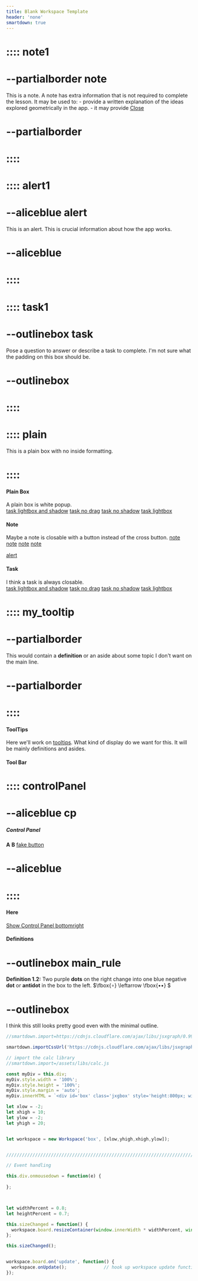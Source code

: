 ```yaml
---
title: Blank Workspace Template 
header: 'none'
smartdown: true
---
```


# :::: note1
# --partialborder note
This is a note.  A note has extra information that is not required to complete the lesson.  It may be used to:
	- provide a written explanation of the ideas explored geometrically in the app.
	- it may provide 
[Close](::note1/button)
# --partialborder
# ::::

# :::: alert1
# --aliceblue alert
This is an alert.  This is crucial information about how the app works. 
# --aliceblue
# ::::

# :::: task1
# --outlinebox task
Pose a question to answer or describe a task to complete. I'm not sure what the padding on this box should be.
# --outlinebox
# ::::

# :::: plain
This is a plain box with no inside formatting.
# ::::

#### Plain Box
A plain box is white popup.  
[task lightbox and shadow](::plain/center,draggable,closeable,transparent,outline,lightbox) 
[task no drag](::plain/center,transparent,shadow,lightbox) 
[task no shadow](::plain/center,transparent) 
[task lightbox](::plain/center,transparent,lightbox) 


#### Note
Maybe a note is closable with a button instead of the cross button.
[note](::note1/center,transparent)
[note](::note1/center,transparent,draggable,closeable,outline)
[note](::note1/center,transparent,draggable,closeable,outline,shadow)
[note](::note1/center,transparent,draggable,closeable,outline,lightbox)


[alert](::alert1/center,transparent)

#### Task
I think a task is always closable.  
[task lightbox and shadow](::task1/center,draggable,closeable,outline,transparent,shadow) 
[task no drag](::task1/center,transparent,shadow,lightbox) 
[task no shadow](::task1/center,transparent) 
[task lightbox](::task1/center,transparent,lightbox) 


# :::: my_tooltip
# --partialborder
This would contain a **definition** or an aside about some topic I don't want on the main line.
# --partialborder
# ::::

#### ToolTips

Here we'll work on [tooltips](::my_tooltip/tooltip,transparent).  What kind of display do we want for this.  It will be mainly definitions and asides.


#### Tool Bar
# :::: controlPanel
# --aliceblue cp
##### Control Panel
**A** [](:?a|number) [](:-a/0/100/0.01)
**B** [](:?b|number) [](:-b/0/100/0.01)
[fake button](:=dosomething=true)
# --aliceblue
# ::::

#### Here

[Show Control Panel bottomright](::controlPanel/button,bottomright,outline,shadow,draggable,closeable)


#### Definitions

# --outlinebox main_rule
**Definition 1.2:**
 Two purple **dots** on the right change into one blue negative **dot** or **antidot** in the box to the left.   $\fbox{$\circ$} \leftarrow \fbox{${\bullet \bullet}$} $
# --outlinebox

I think this still looks pretty good even with the minimal outline.
```javascript /autoplay
//smartdown.import=https://cdnjs.cloudflare.com/ajax/libs/jsxgraph/0.99.7/jsxgraphcore.js

smartdown.importCssUrl('https://cdnjs.cloudflare.com/ajax/libs/jsxgraph/0.99.7/jsxgraph.css');

// import the calc library
//smartdown.import=/assets/libs/calc.js

const myDiv = this.div;
myDiv.style.width = '100%';
myDiv.style.height = '100%';
myDiv.style.margin = 'auto';
myDiv.innerHTML = `<div id='box' class='jxgbox' style='height:800px; width:800px'>`;

let xlow = -2;
let xhigh = 10;
let ylow = -2;
let yhigh = 20;


let workspace = new Workspace('box', [xlow,yhigh,xhigh,ylow]);


/////////////////////////////////////////////////////////////////////////////////////////

// Event handling

this.div.onmousedown = function(e) { 
  
};



let widthPercent = 0.8;
let heightPercent = 0.7;

this.sizeChanged = function() {
  workspace.board.resizeContainer(window.innerWidth * widthPercent, window.innerHeight * heightPercent);       
};

this.sizeChanged();


workspace.board.on('update', function() {
  workspace.onUpdate();              // hook up workspace update functions
});





```



